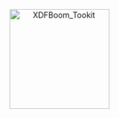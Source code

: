 <div align="center">
<a><img src="./图标.ico" width="180" height="180" alt="XDFBoom_Tookit"></a>
</div>

<div align="center">

